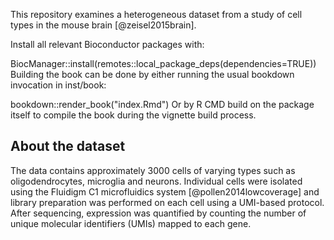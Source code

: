 

This repository examines a heterogeneous dataset from a study of cell types in the mouse brain [@zeisel2015brain].

Install all relevant Bioconductor packages with:

BiocManager::install(remotes::local_package_deps(dependencies=TRUE))
Building the book can be done by either running the usual bookdown invocation in inst/book:

bookdown::render_book("index.Rmd")
Or by R CMD build on the package itself to compile the book during the vignette build process.

## About the dataset
The data contains approximately 3000 cells of varying types such as oligodendrocytes, microglia and neurons. 
Individual cells were isolated using the Fluidigm C1 microfluidics system [@pollen2014lowcoverage] and library preparation was performed on each cell using a UMI-based protocol.
After sequencing, expression was quantified by counting the number of unique molecular identifiers (UMIs) mapped to each gene.
